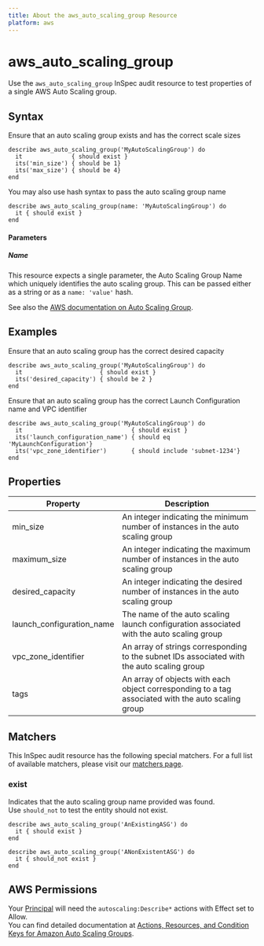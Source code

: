 ```yaml
---
title: About the aws_auto_scaling_group Resource
platform: aws
---
```


# aws\_auto\_scaling\_group

Use the `aws_auto_scaling_group` InSpec audit resource to test properties of a single AWS Auto Scaling group. 

## Syntax

Ensure that an auto scaling group exists and has the correct scale sizes

    describe aws_auto_scaling_group('MyAutoScalingGroup') do
      it              { should exist }
      its('min_size') { should be 1}
      its('max_size') { should be 4}
    end  

You may also use hash syntax to pass the auto scaling group name
    
    describe aws_auto_scaling_group(name: 'MyAutoScalingGroup') do
      it { should exist }
    end

#### Parameters
##### Name

This resource expects a single parameter, the Auto Scaling Group Name which uniquely identifies the auto scaling group. 
This can be passed either as a string or as a `name: 'value'` hash.

See also the [AWS documentation on Auto Scaling Group](https://docs.aws.amazon.com/autoscaling/ec2/userguide/AutoScalingGroup.html).

## Examples


Ensure that an auto scaling group has the correct desired capacity
   
    describe aws_auto_scaling_group('MyAutoScalingGroup') do
      it                      { should exist }
      its('desired_capacity') { should be 2 }
    end  
    
Ensure that an auto scaling group has the correct Launch Configuration name and VPC identifier

    describe aws_auto_scaling_group('MyAutoScalingGroup') do
      it                               { should exist }
      its('launch_configuration_name') { should eq 'MyLaunchConfiguration'}
      its('vpc_zone_identifier')       { should include 'subnet-1234'}
    end  
   
## Properties

|Property                    | Description|
| ---                        | --- |
|min\_size                   | An integer indicating the minimum number of instances in the auto scaling group |
|maximum\_size               | An integer indicating the maximum number of instances in the auto scaling group |
|desired\_capacity           | An integer indicating the desired  number of instances in the auto scaling group |
|launch\_configuration\_name | The name of the auto scaling launch configuration associated with the auto scaling group |
|vpc\_zone\_identifier       | An array of strings corresponding to the subnet IDs associated with the auto scaling group |
|tags                        | An array of objects with each object corresponding to a tag associated with the auto scaling group |

## Matchers

This InSpec audit resource has the following special matchers. For a full list of available matchers, please visit our [matchers page](https://www.inspec.io/docs/reference/matchers/).

### exist

Indicates that the auto scaling group name provided was found.  
Use `should_not` to test the entity should not exist.

    describe aws_auto_scaling_group('AnExistingASG') do
      it { should exist }
    end

    describe aws_auto_scaling_group('ANonExistentASG') do
      it { should_not exist }
    end

## AWS Permissions

Your [Principal](https://docs.aws.amazon.com/IAM/latest/UserGuide/intro-structure.html#intro-structure-principal) will need the `autoscaling:Describe*` actions with Effect set to Allow.  
You can find detailed documentation at [Actions, Resources, and Condition Keys for Amazon Auto Scaling Groups](https://docs.aws.amazon.com/autoscaling/ec2/userguide/control-access-using-iam.html).

